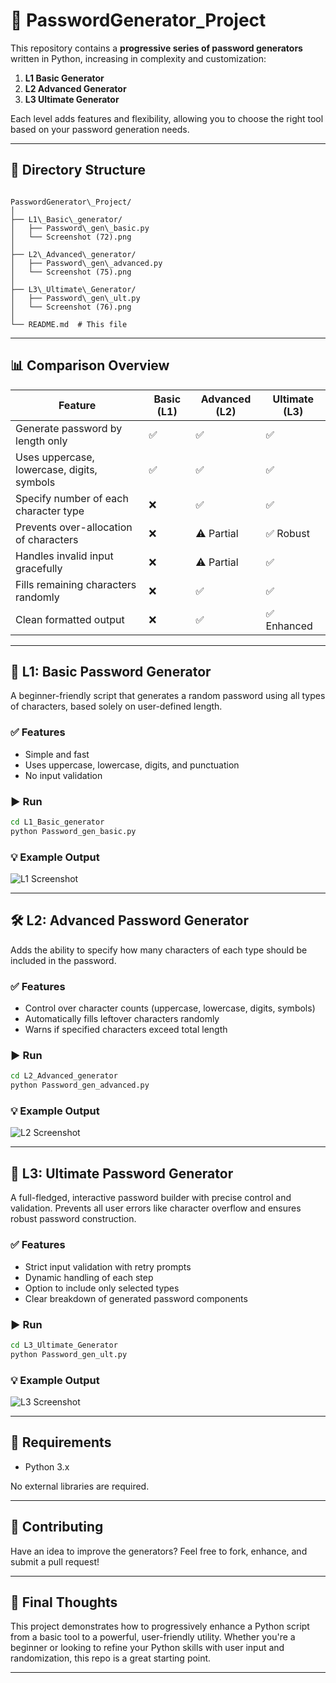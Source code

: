 # 🔐 PasswordGenerator_Project

This repository contains a **progressive series of password generators** written in Python, increasing in complexity and customization:

1. **L1 Basic Generator**
2. **L2 Advanced Generator**
3. **L3 Ultimate Generator**

Each level adds features and flexibility, allowing you to choose the right tool based on your password generation needs.

---

## 📁 Directory Structure

```

PasswordGenerator\_Project/
│
├── L1\_Basic\_generator/
│   ├── Password\_gen\_basic.py
│   └── Screenshot (72).png
│
├── L2\_Advanced\_generator/
│   ├── Password\_gen\_advanced.py
│   └── Screenshot (75).png
│
├── L3\_Ultimate\_Generator/
│   ├── Password\_gen\_ult.py
│   └── Screenshot (76).png
│
└── README.md  # This file

````

---

## 📊 Comparison Overview

| Feature                              | Basic (L1) | Advanced (L2) | Ultimate (L3) |
|--------------------------------------|------------|---------------|----------------|
| Generate password by length only     | ✅         | ✅            | ✅             |
| Uses uppercase, lowercase, digits, symbols | ✅    | ✅            | ✅             |
| Specify number of each character type | ❌         | ✅            | ✅             |
| Prevents over-allocation of characters | ❌        | ⚠️ Partial     | ✅ Robust       |
| Handles invalid input gracefully     | ❌         | ⚠️ Partial     | ✅             |
| Fills remaining characters randomly  | ❌         | ✅            | ✅             |
| Clean formatted output               | ❌         | ✅            | ✅ Enhanced    |

---

## 🧩 L1: Basic Password Generator

A beginner-friendly script that generates a random password using all types of characters, based solely on user-defined length.

### ✅ Features

- Simple and fast
- Uses uppercase, lowercase, digits, and punctuation
- No input validation

### ▶️ Run

```bash
cd L1_Basic_generator
python Password_gen_basic.py
````

### 💡 Example Output

![L1 Screenshot](./L1_Basic_generator/Screenshot%20\(72\).png)

---

## 🛠 L2: Advanced Password Generator

Adds the ability to specify how many characters of each type should be included in the password.

### ✅ Features

* Control over character counts (uppercase, lowercase, digits, symbols)
* Automatically fills leftover characters randomly
* Warns if specified characters exceed total length

### ▶️ Run

```bash
cd L2_Advanced_generator
python Password_gen_advanced.py
```

### 💡 Example Output

![L2 Screenshot](./L2_Advanced_generator/Screenshot%20\(75\).png)

---

## 💼 L3: Ultimate Password Generator

A full-fledged, interactive password builder with precise control and validation. Prevents all user errors like character overflow and ensures robust password construction.

### ✅ Features

* Strict input validation with retry prompts
* Dynamic handling of each step
* Option to include only selected types
* Clear breakdown of generated password components

### ▶️ Run

```bash
cd L3_Ultimate_Generator
python Password_gen_ult.py
```

### 💡 Example Output

![L3 Screenshot](./L3_Ultimate_Generator/Screenshot%20\(76\).png)

---

## 🧪 Requirements

* Python 3.x

No external libraries are required.

---

## 🤝 Contributing

Have an idea to improve the generators? Feel free to fork, enhance, and submit a pull request!

---

## 🚀 Final Thoughts

This project demonstrates how to progressively enhance a Python script from a basic tool to a powerful, user-friendly utility. Whether you're a beginner or looking to refine your Python skills with user input and randomization, this repo is a great starting point.

---

